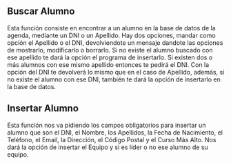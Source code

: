 ## Buscar Alumno


Esta función consiste en encontrar a un alumno en la base de datos de la agenda, mediante un DNI o un Apellido.
Hay dos opciones, mandar como opción el Apellido o el DNI, devolviendote un mensaje dandote las opciones de mostrarlo, modificarlo o borrarlo. Si no existe el alumno buscado con ese apellido te dará la opción el programa de insertarlo. Si existen dos o más alumnos con ese mismo apellido entonces te pedirá el DNI. Con la opción del DNI te devolverá lo mismo que en el caso de Apellido, además, si no existe el alumno con ese DNI, también te dará la opción de insertarlo en la base de datos.




## Insertar Alumno


Esta función nos va pidiendo los campos obligatorios para insertar un alumno que son el DNI, el Nombre, los Apellidos, la Fecha de Nacimiento, el Teléfono, el Email, la Dirección, el Código Postal y el Curso Más Alto. Nos dará la opción de insertar el Equipo y si es líder o no ese alumno de su equipo.